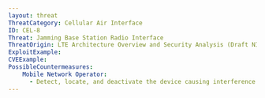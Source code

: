 ```yaml
---
layout: threat
ThreatCategory: Cellular Air Interface
ID: CEL-8
Threat: Jamming Base Station Radio Interface
ThreatOrigin: LTE Architecture Overview and Security Analysis (Draft NISTIR 8071) [^166]
ExploitExample:
CVEExample:
PossibleCountermeasures:
    Mobile Network Operator:
      - Detect, locate, and deactivate the device causing interference with the base station radio interface.
---
```


